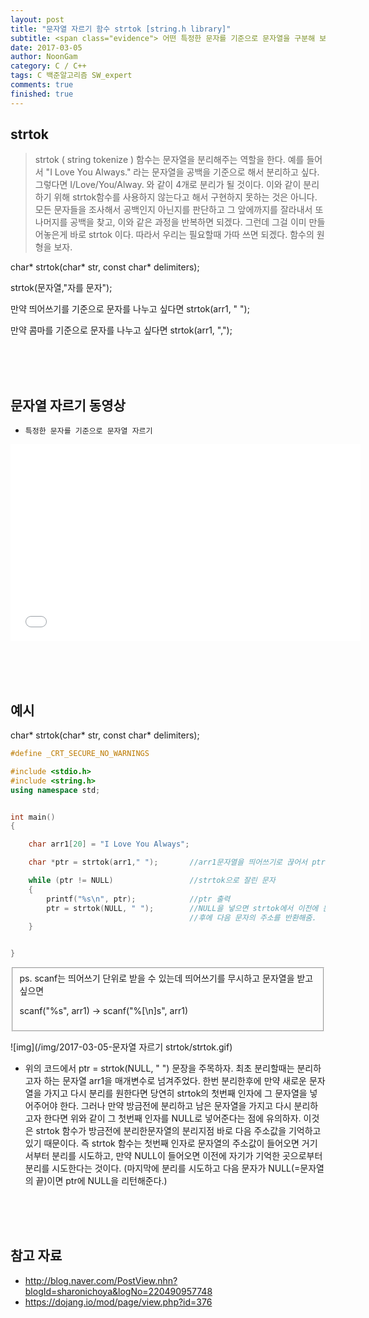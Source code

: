```yaml
---
layout: post
title: "문자열 자르기 함수 strtok [string.h library]"
subtitle: <span class="evidence"> 어떤 특정한 문자를 기준으로 문자열을 구분해 보자. </span>
date: 2017-03-05
author: NoonGam
category: C / C++
tags: C 백준알고리즘 SW_expert
comments: true
finished: true
---
```




## strtok

> strtok ( string tokenize ) 함수는 문자열을 분리해주는 역할을 한다. 예를 들어서 "I Love You Always." 라는 문자열을 공백을 기준으로 해서 분리하고 싶다. 그렇다면 I/Love/You/Alway. 와 같이 4개로 분리가 될 것이다. 이와 같이 분리하기 위해 strtok함수를 사용하지 않는다고 해서 구현하지 못하는 것은 아니다. 모든 문자들을 조사해서 공백인지 아닌지를 판단하고 그 앞에까지를 잘라내서 또 나머지를 공백을 찾고, 이와 같은 과정을 반복하면 되겠다. 그런데 그걸 이미 만들어놓은게 바로 strtok 이다. 따라서 우리는 필요할때 가따 쓰면 되겠다. 함수의 원형을 보자.

<a>char* strtok(char* str, const char* delimiters); </a>

<a>strtok(문자열,"자를 문자");</a>

만약 띄어쓰기를 기준으로 문자를 나누고 싶다면
<a>strtok(arr1, " "); </a>

만약 콤마를 기준으로 문자를 나누고 싶다면
<a>strtok(arr1, ","); </a>  




<br><br><br>
## 문자열 자르기 동영상

- ```특정한 문자를 기준으로 문자열 자르기```

<iframe width="560" height="315" src="//www.youtube.com/embed/B51VLZekuDs" frameborder="0" allowfullscreen></iframe>


<br><br><br>
## 예시


<a>char* strtok(char* str, const char* delimiters); </a>


```c++
#define _CRT_SECURE_NO_WARNINGS

#include <stdio.h>
#include <string.h>
using namespace std;


int main()
{

	char arr1[20] = "I Love You Always";

	char *ptr = strtok(arr1," ");		//arr1문자열을 띄어쓰기로 끊어서 ptr에 저장.

	while (ptr != NULL)					//strtok으로 잘린 문자
	{
		printf("%s\n", ptr);			//ptr 출력
		ptr = strtok(NULL, " ");		//NULL을 넣으면 strtok에서 이전에 문자를 자른
		                                //후에 다음 문자의 주소를 반환해줌.
	}


}
```
<fieldset id="gpg-fieldset">
ps. scanf는 띄어쓰기 단위로 받을 수 있는데 띄어쓰기를 무시하고 문자열을 받고 싶으면

scanf("%s", arr1) -> scanf("%[\n]s", arr1)

</fieldset>





![img](/img/2017-03-05-문자열 자르기 strtok/strtok.gif)


 - 위의 코드에서 ptr = strtok(NULL, " ") 문장을 주목하자. 최초 분리할때는 분리하고자 하는 문자열 arr1을 매개변수로 넘겨주었다. 한번 분리한후에 만약 새로운 문자열을 가지고 다시 분리를 원한다면 당연히 strtok의 첫번째 인자에 그 문자열을 넣어주어야 한다. 그러나 만약 방금전에 분리하고 남은 문자열을 가지고 다시 분리하고자 한다면 위와 같이 그 첫번째 인자를 NULL로 넣어준다는 점에 유의하자. 이것은 strtok 함수가 방금전에 분리한문자열의 분리지점 바로 다음 주소값을 기억하고 있기 때문이다. 즉 strtok 함수는 첫번째 인자로 문자열의 주소값이 들어오면 거기서부터 분리를 시도하고, 만약 NULL이 들어오면 이전에 자기가 기억한 곳으로부터 분리를 시도한다는 것이다.
(마지막에 분리를 시도하고 다음 문자가 NULL(=문자열의 끝)이면 ptr에 NULL을 리턴해준다.)




<br><br><br>

## 참고 자료
* http://blog.naver.com/PostView.nhn?blogId=sharonichoya&logNo=220490957748
* https://dojang.io/mod/page/view.php?id=376
